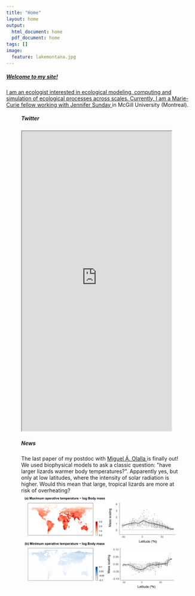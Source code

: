 ```yaml
---
title: "Home"
layout: home
output:
  html_document: home
  pdf_document: home
tags: []
image:
  feature: lakemontana.jpg
---
```

<div class="tiles">
    <a href="/research/">
      <h5>Welcome to my site!</h5>
      I am an ecologist interested in ecological modeling, computing and simulation of ecological processes across scales.
      Currently, I am a Marie-Curie fellow working with <a href="http://jennsunday.weebly.com/"> Jennifer Sunday </a> in McGill University (Montreal).
    </a>
</div>

<figure class = "half">
  <div align = "left"  class="tiles">
   <h5>Twitter</h5>
      <iframe style="width: 400px; height: 800px;" src="https://jrubalcaba.github.io/twitter-embed/" width="300" height="150">
      </iframe>
    </div> 
  <div align = "left">
    <h5>News</h5>
    <p>The last paper of my postdoc with <a href="http://olallalab.com/"> Miguel Á. Olalla </a> is finally out! We used biophysical models to ask a classic question: "have larger lizards warmer body temperatures?". Apparently yes, but only at low latitudes, where the intensity of solar radiation is higher. Would this mean that large, tropical lizards are more at risk of overheating? 
    <a href="https://besjournals.onlinelibrary.wiley.com/doi/abs/10.1111/1365-2656.13181"> 
      <img src="/images/news/rubalcaba&olalla_tarraga2020.png">
    </a>
  </div> 
</figure>


